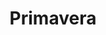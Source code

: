 ---
title: Primavera
date: 
draft: false

# descripcion
description : Florcita cinco pétalos

materials: Plata 925

color: Amarillo, Azul, Rojo, Fucsia, Violeta, Cristal

dimensions: 0,9cm

code: 01-06-0028

type: "Aros"

categories: []

price: $760,00

# Images
# first image will be shown in the product page
images:
  # - image: "images/path_to_image"
  # La ubicacion de las imagenes es imagenes/Aros/Aros.Strass/01-06-0028-primavera
  - image: "./images/aros/strass/01-06-0028-florcita-cinco-petalos_a.JPG"
  - image: "./images/aros/strass/01-06-0028-florcita-cinco-petalos_b.JPG"
  - image: "./images/aros/strass/01-06-0028-florcita-cinco-petalos_c.JPG"
  - image: "./images/aros/strass/01-06-0028-florcita-cinco-petalos_d.JPG"
  - image: "./images/aros/strass/01-06-0028-florcita-cinco-petalos_f.JPG"
  - image: "./images/aros/strass/01-06-0028-florcita-cinco-petalos_g.JPG"
---